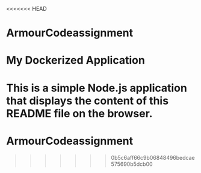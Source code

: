 <<<<<<< HEAD
# ArmourCodeassignment

# My Dockerized Application

This is a simple Node.js application that displays the content of this README file on the browser.
=======
# ArmourCodeassignment
>>>>>>> 0b5c6aff66c9b06848496bedcae575690b5dcb00
